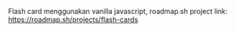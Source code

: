 Flash card menggunakan vanilla javascript, roadmap.sh project link:
https://roadmap.sh/projects/flash-cards
